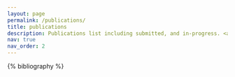 ```yaml
---
layout: page
permalink: /publications/
title: publications
description: Publications list including submitted, and in-progress. <a href='https://scholar.google.com/citations?user=bpDFsu8AAAAJ'>Google scholar</a> will be more updated. 
nav: true
nav_order: 2
---
```


<!-- _pages/publications.md -->
<div class="publications">

{% bibliography %}

</div>
